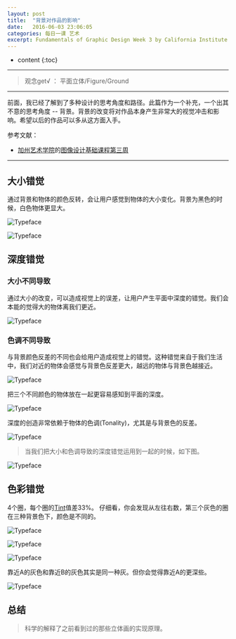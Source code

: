 ```yaml
---
layout: post
title:  "背景对作品的影响"
date:   2016-06-03 23:06:05
categories: 每日一课 艺术
excerpt: Fundamentals of Graphic Design Week 3 by California Institute of the Arts
---
```


* content
{:toc}

---

> 观念get√ ： 平面立体/Figure/Ground

---

前面，我已经了解到了多种设计的思考角度和路径。此篇作为一个补充，一个出其不意的思考角度 -- 背景。背景的改变将对作品本身产生非常大的视觉冲击和影响。希望以后的作品可以多从这方面入手。

参考文献：

* [加州艺术学院](https://art.calarts.edu/)的[图像设计基础课程第三周](https://www.coursera.org/learn/fundamentals-of-graphic-design/)


---

## 大小错觉

通过背景和物体的颜色反转，会让用户感觉到物体的大小变化。背景为黑色的时候，白色物体更显大。

![Typeface](http://o7y3ots7t.bkt.clouddn.com/2016/06/06/Screen%20Shot%202016-06-07%20at%2010.38.28%20PM.png)

![Typeface](http://o7y3ots7t.bkt.clouddn.com/2016/06/06/Screen%20Shot%202016-06-07%20at%2010.38.48%20PM.png)



## 深度错觉


###  大小不同导致

通过大小的改变，可以造成视觉上的误差，让用户产生平面中深度的错觉。我们会本能的觉得大的物体离我们更近。

![Typeface](http://o7y3ots7t.bkt.clouddn.com/2016/06/06/Screen%20Shot%202016-06-07%20at%2010.58.14%20PM.png)

###  色调不同导致

与背景颜色反差的不同也会给用户造成视觉上的错觉。这种错觉来自于我们生活中，我们对近的物体会感觉与背景色反差更大，越远的物体与背景色越接近。

![Typeface](http://o7y3ots7t.bkt.clouddn.com/2016/06/06/Screen%20Shot%202016-06-07%20at%2011.04.56%20PM.png)

把三个不同颜色的物体放在一起更容易感知到平面的深度。

![Typeface](http://o7y3ots7t.bkt.clouddn.com/2016/06/06/Screen%20Shot%202016-06-07%20at%2011.09.50%20PM.png)

深度的创造非常依赖于物体的色调(Tonality)，尤其是与背景色的反差。

![Typeface](http://o7y3ots7t.bkt.clouddn.com/2016/06/06/Screen%20Shot%202016-06-07%20at%2011.15.51%20PM.png)

> 当我们把大小和色调导致的深度错觉运用到一起的时候，如下图。

![Typeface](http://o7y3ots7t.bkt.clouddn.com/2016/06/06/Screen%20Shot%202016-06-07%20at%2011.27.44%20PM.png)



## 色彩错觉

4个圈，每个圈的[Tint](http://daoling.github.io/2016/06/03/%E8%89%B2%E7%8E%AF/#section-2)值差33%。
仔细看，你会发现从左往右数，第三个灰色的圈在三种背景色下，颜色是不同的。

![Typeface](http://o7y3ots7t.bkt.clouddn.com/2016/06/06/Screen%20Shot%202016-06-07%20at%2011.23.44%20PM.png)

![Typeface](http://o7y3ots7t.bkt.clouddn.com/2016/06/06/Screen%20Shot%202016-06-07%20at%2011.23.31%20PM.png)

![Typeface](http://o7y3ots7t.bkt.clouddn.com/2016/06/06/Screen%20Shot%202016-06-07%20at%2011.23.21%20PM.png)


靠近A的灰色和靠近B的灰色其实是同一种灰。但你会觉得靠近A的更深些。

![Typeface](http://o7y3ots7t.bkt.clouddn.com/2016/06/06/Screen%20Shot%202016-06-07%20at%2011.29.42%20PM.png)



##  总结

>  科学的解释了之前看到过的那些立体画的实现原理。
